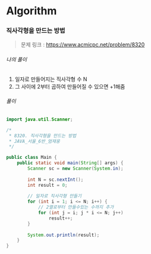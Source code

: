 # Algorithm

### 직사각형을 만드는 방법

> 문제 링크 : https://www.acmicpc.net/problem/8320



###### 나의 풀이

1. 일자로 만들어지는 직사각형 수 N
2. 그 사이에 2부터 곱하여 만들어질 수 있으면 +1해줌




###### 풀이

~~~java
import java.util.Scanner;

/*
 * 8320. 직사각형을 만드는 방법
 * JAVA_서울_6반_엄재웅
 */

public class Main {
	public static void main(String[] args) {
		Scanner sc = new Scanner(System.in);
		
		int N = sc.nextInt();
		int result = 0;
		
		// 일자로 직사각형 만들기
		for (int i = 1; i <= N; i++) {
			// 2열로부터 만들수있는 수까지 추가
			for (int j = i; j * i <= N; j++)
				result++;
		}
		
		System.out.println(result);
	}
}
~~~
